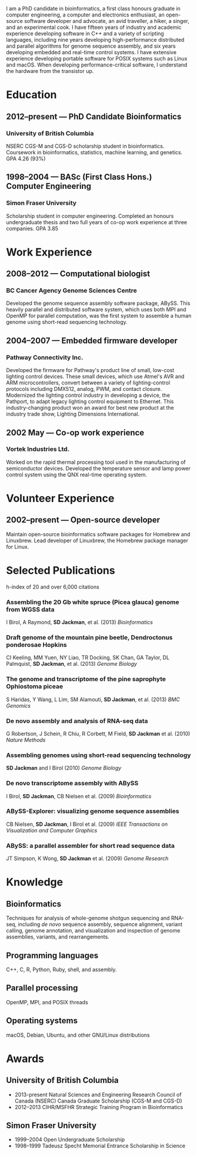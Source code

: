 I am a PhD candidate in bioinformatics, a first class honours graduate in computer engineering, a computer and electronics enthusiast, an open-source software developer and advocate, an avid traveller, a hiker, a singer, and an experimental cook. I have fifteen years of industry and academic experience developing software in C++ and a variety of scripting languages, including nine years developing high-performance distributed and parallel algorithms for genome sequence assembly, and six years developing embedded and real-time control systems. I have extensive experience developing portable software for POSIX systems such as Linux and macOS. When developing performance-critical software, I understand the hardware from the transistor up.

Education
=========

2012–present — PhD Candidate Bioinformatics
-----------------------------------------

### University of British Columbia

NSERC CGS-M and CGS-D scholarship student in bioinformatics. Coursework
in bioinformatics, statistics, machine learning, and genetics.
GPA 4.26 (93%)

1998–2004 — BASc (First Class Hons.) Computer Engineering
---------------------------------------------------------

### Simon Fraser University

Scholarship student in computer engineering. Completed an honours
undergraduate thesis and two full years of co-op work experience at
three companies. GPA 3.85

Work Experience
===============

2008–2012 — Computational biologist
-------------------------------------------

### BC Cancer Agency Genome Sciences Centre

Developed the genome sequence assembly software package, ABySS. This
heavily parallel and distributed software system, which uses both MPI
and OpenMP for parallel computation, was the first system to assemble
a human genome using short-read sequencing technology.

2004–2007 — Embedded firmware developer
-----------------------------------------------

### Pathway Connectivity Inc.

Developed the firmware for Pathway's product line of small, low-cost
lighting control devices. These small devices, which use Atmel's AVR
and ARM microcontrollers, convert between a variety of
lighting-control protocols including DMX512, analog, PWM, and contact
closure. Modernized the lighting control industry in developing a
device, the Pathport, to adapt legacy lighting control equipment to
Ethernet. This industry-changing product won an award for best new
product at the industry trade show, Lighting Dimensions International.

2002 May — Co-op work experience
--------------------------------

### Vortek Industries Ltd.

Worked on the rapid thermal processing tool used in the manufacturing
of semiconductor devices. Developed the temperature sensor and lamp
power control system using the QNX real-time operating system.

Volunteer Experience
====================

2002–present — Open-source developer
------------------------------------

Maintain open-source bioinformatics software packages for Homebrew and Linuxbrew. Lead developer of Linuxbrew, the Homebrew package manager for Linux.

Selected Publications
=====================

h-index of 20 and over 6,000 citations

### Assembling the 20 Gb white spruce (Picea glauca) genome from WGSS data
I Birol, A Raymond, **SD Jackman**, et al.
(2013)
_Bioinformatics_

### Draft genome of the mountain pine beetle, Dendroctonus ponderosae Hopkins
CI Keeling, MM Yuen, NY Liao, TR Docking, SK Chan, GA Taylor, DL Palmquist, **SD Jackman**, et al.
(2013)
_Genome Biology_

### The genome and transcriptome of the pine saprophyte Ophiostoma piceae
S Haridas, Y Wang, L Lim, SM Alamouti, **SD Jackman**, et al.
(2013)
_BMC Genomics_

### De novo assembly and analysis of RNA-seq data
G Robertson, J Schein, R Chiu, R Corbett, M Field, **SD Jackman** et al.
(2010)
_Nature Methods_

### Assembling genomes using short-read sequencing technology
**SD Jackman** and I Birol
(2010)
_Genome Biology_

### De novo transcriptome assembly with ABySS
I Birol, **SD Jackman**, CB Nielsen et al.
(2009)
_Bioinformatics_

### ABySS-Explorer: visualizing genome sequence assemblies
CB Nielsen, **SD Jackman**, I Birol et al.
(2009)
_IEEE Transactions on Visualization and Computer Graphics_

### ABySS: a parallel assembler for short read sequence data
JT Simpson, K Wong, **SD Jackman** et al.
(2009)
_Genome Research_

Knowledge
=========

Bioinformatics
--------------

Techniques for analysis of whole-genome shotgun sequencing and RNA-seq, including *de novo* sequence assembly, sequence alignment, variant calling, genome annotation, and visualization and inspection of genome assemblies, variants, and rearrangements.

Programming languages
---------------------

C++, C, R, Python, Ruby, shell, and assembly.

Parallel processing
-------------------

OpenMP, MPI, and POSIX threads

Operating systems
-----------------

macOS, Debian, Ubuntu, and other GNU/Linux distributions

Awards
======

University of British Columbia
------------------------------

* 2013-present Natural Sciences and Engineering Research Council of Canada (NSERC)
  Canada Graduate Scholarship (CGS-M and CGS-D)
* 2012–2013 CIHR/MSFHR Strategic Training Program in Bioinformatics

Simon Fraser University
-----------------------

* 1999–2004 Open Undergraduate Scholarship
* 1998–1999 Tadeusz Specht Memorial Entrance Scholarship in Science
